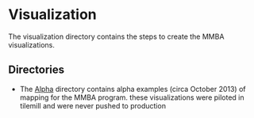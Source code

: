 Visualization
=============

The visualization directory contains the steps to create the MMBA visualizations.  

Directories
-----------
- The [Alpha](https://github.com/feomike/mmba_viz_processing/tree/master/visualization/alpha) directory contains alpha examples (circa October 2013) of mapping for the MMBA program.  these visualizations were piloted in tilemill and were never pushed to production

